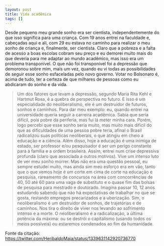 ```yaml
---
layout: post
title: Vida acadêmica
tags: []
---
```


Desde pequeno meu grande sonho era ser cientista, independentemente do que isso significa para uma criança. Com 19 anos entrei na faculdade e, cabeçadas aqui e ali, com 29 eu estava no caminho para realizar o meu sonho de criança e, finalmente, ser cientista.
Claro que a pobreza e a falta de acesso a boas escolas cobram seu preço e eu demorei muito mais do que deveria para me adaptar ao mundo acadêmico, mas isso era um problema transponível.
O que não foi transponível foi a depressão que demoronou sobre mim, mais um vez, quando eu vi todas as possibilidades de seguir esse sonho esfaceladas pelo novo governo.
Votar no Bolsonaro é, acima de tudo, ter a certeza de que milhares de pessoas como eu abdicaram do sonho e da vida.

> Um dos fatores que levam a depressão, segundo Maria Rita Kehl e Hartmut Rosa, é a quebra de perspectiva no futuro. E isso é um especialidade do neoliberalismo, ele é um destruidor de futuros, sonhos e caminhos. Para dar meu exemplo: eu, quando entrei na universidade queria seguir a carreira acadêmica. Sabia que seria difícil, pois pobre da periferia, mas fui lá meter minha cara. Porém, logo percebi que esse sonho seria muito, mas muito mais difícil do que as dificuldades de uma pessoa pobre teria, afinal o Brasil radicalizou suas políticas neoliberais, o que atingiu em cheio a educação e a ciência. Além disso, hoje a educação é uma inimiga de estado, ser professor e/ou pesquisador é ser um perigo constante para a família e a ordem brasileira. Assim, entrei num crise depressiva profunda (claro que associada a outros motivos). Vive um intenso luto de ver meu sonho morrer. Mas não era uma questão pessoal, eu sempre estudei muito, mas ainda sim meu esforço era em vão, tanto que o que vemos hoje é um corte em cima de corte na educação e pesquisa, rareamento de concursos na área com concorrências de 40, 50 até 60 para uma vaga de substituto e o quase fim das bolsas de pesquisa para mestrado e doutorado. Imagina passar 10, 12 anos estudando sabendo que não há expectativas de trabalhar no que se gosta, restando empregos precarizados e a uberização. Sim, o neoliberalismo é um destruidor de sonhos, de trajetórias e de caminhos. Nos tira o direito de viver nos levando ao sofrimento intenso e a morte. O neoliberalismo é a radicalização, a última potência da máxima: ou se destrói o capitalismo (usando todos os meios possíveis) ou estaremos condenados ao fim da humanidade.

Fonte da citação: https://twitter.com/HeribaldoMaia/status/1339631142920736770
